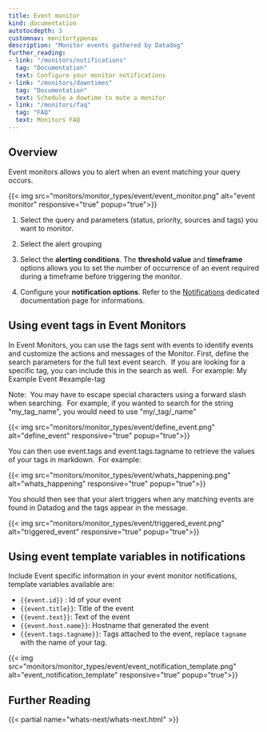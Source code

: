 ```yaml
---
title: Event monitor
kind: documentation
autotocdepth: 3
customnav: monitortypenav
description: "Monitor events gathered by Datadog"
further_reading:
- link: "/monitors/notifications"
  tag: "Documentation"
  text: Configure your monitor notifications
- link: "/monitors/downtimes"
  tag: "Documentation"
  text: Schedule a dowtime to mute a monitor
- link: "/monitors/faq"
  tag: "FAQ"
  text: Monitors FAQ
---
```


## Overview

Event monitors allows you to alert when an event matching your query occurs.

{{< img src="monitors/monitor_types/event/event_monitor.png" alt="event monitor" responsive="true" popup="true">}}

1. Select the query and parameters (status, priority, sources and tags) you want to monitor.

2. Select the alert grouping

3. Select the **alerting conditions**. The **threshold value** and **timeframe** options allows you to set the number of occurrence of an event required during a timeframe before triggering the monitor.

4. Configure your **notification options**. Refer to the [Notifications](#monitor-notifications) dedicated documentation page for informations.

## Using event tags in Event Monitors

In Event Monitors, you can use the tags sent with events to identify events and customize the actions and messages of the Monitor. First, define the search parameters for the full text event search.  If you are looking for a specific tag, you can include this in the search as well.  For example:
My Example Event #example-tag

Note:  You may have to escape special characters using a forward slash when searching.  For example, if you wanted to search for the string "my_tag_name", you would need to use "my/_tag/_name"

{{< img src="monitors/monitor_types/event/define_event.png" alt="define_event" responsive="true" popup="true">}}

You can then use event.tags and event.tags.tagname to retrieve the values of your tags in markdown.  For example:

{{< img src="monitors/monitor_types/event/whats_happening.png" alt="whats_happening" responsive="true" popup="true">}}

You should then see that your alert triggers when any matching events are found in Datadog and the tags appear in the message.

{{< img src="monitors/monitor_types/event/triggered_event.png" alt="triggered_event" responsive="true" popup="true">}}

## Using event template variables in notifications

Include Event specific information in your event monitor notifications, template variables available are: 

* `{{event.id}}` : Id of your event
* `{{event.title}}`: Title of the event
* `{{event.text}}`: Text of the event
* `{{event.host.name}}`: Hostname that generated the event
* `{{event.tags.tagname}}`: Tags attached to the event, replace `tagname` with the name of your tag. 

{{< img src="monitors/monitor_types/event/event_notification_template.png" alt="event_notification_template" responsive="true" popup="true">}}

## Further Reading 
{{< partial name="whats-next/whats-next.html" >}}